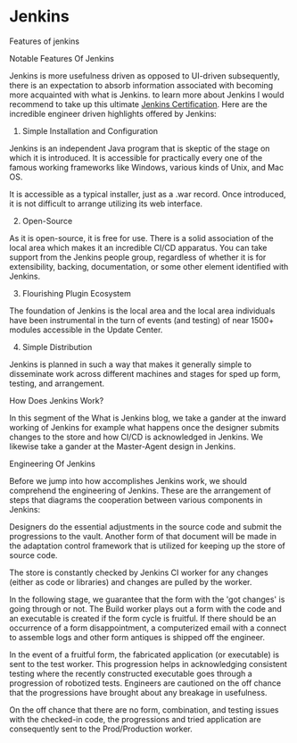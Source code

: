 # Jenkins

Features of jenkins

Notable Features Of Jenkins 

Jenkins is more usefulness driven as opposed to UI-driven subsequently, there is an expectation to absorb information associated with becoming more acquainted with what is Jenkins. to learn more about Jenkins I would recommend to take up this ultimate <a href=https://intellipaat.com/jenkins-training-course/>Jenkins Certification</a>. Here are the incredible engineer driven highlights offered by Jenkins: 

1. Simple Installation and Configuration 

Jenkins is an independent Java program that is skeptic of the stage on which it is introduced. It is accessible for practically every one of the famous working frameworks like Windows, various kinds of Unix, and Mac OS. 

It is accessible as a typical installer, just as a .war record. Once introduced, it is not difficult to arrange utilizing its web interface. 

2. Open-Source 

As it is open-source, it is free for use. There is a solid association of the local area which makes it an incredible CI/CD apparatus. You can take support from the Jenkins people group, regardless of whether it is for extensibility, backing, documentation, or some other element identified with Jenkins. 

3. Flourishing Plugin Ecosystem 

The foundation of Jenkins is the local area and the local area individuals have been instrumental in the turn of events (and testing) of near 1500+ modules accessible in the Update Center. 

4. Simple Distribution 

Jenkins is planned in such a way that makes it generally simple to disseminate work across different machines and stages for sped up form, testing, and arrangement. 

How Does Jenkins Work? 

In this segment of the What is Jenkins blog, we take a gander at the inward working of Jenkins for example what happens once the designer submits changes to the store and how CI/CD is acknowledged in Jenkins. We likewise take a gander at the Master-Agent design in Jenkins. 

Engineering Of Jenkins 

Before we jump into how accomplishes Jenkins work, we should comprehend the engineering of Jenkins. These are the arrangement of steps that diagrams the cooperation between various components in Jenkins: 

Designers do the essential adjustments in the source code and submit the progressions to the vault. Another form of that document will be made in the adaptation control framework that is utilized for keeping up the store of source code. 

The store is constantly checked by Jenkins CI worker for any changes (either as code or libraries) and changes are pulled by the worker. 

In the following stage, we guarantee that the form with the 'got changes' is going through or not. The Build worker plays out a form with the code and an executable is created if the form cycle is fruitful. If there should be an occurrence of a form disappointment, a computerized email with a connect to assemble logs and other form antiques is shipped off the engineer. 

In the event of a fruitful form, the fabricated application (or executable) is sent to the test worker. This progression helps in acknowledging consistent testing where the recently constructed executable goes through a progression of robotized tests. Engineers are cautioned on the off chance that the progressions have brought about any breakage in usefulness. 

On the off chance that there are no form, combination, and testing issues with the checked-in code, the progressions and tried application are consequently sent to the Prod/Production worker.
